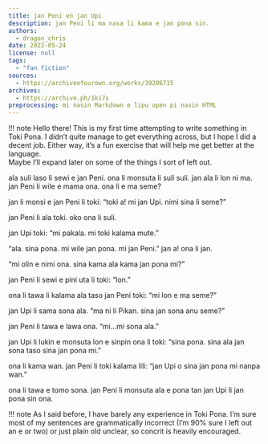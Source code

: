 ```yaml
---
title: jan Peni en jan Upi
description: jan Peni li ma nasa li kama e jan pona sin.
authors:
  - dragon_chris
date: 2022-05-24
license: null
tags:
  - "fan fiction"
sources:
  - https://archiveofourown.org/works/39206715
archives:
  - https://archive.ph/1ki7x
preprocessing: mi nasin Markdown e lipu open pi nasin HTML
---
```


!!! note
Hello there! This is my first time attempting to write something in Toki Pona. I didn’t quite manage to get everything across, but I hope I did a decent job. Either way, it’s a fun exercise that will help me get better at the language.  
 Maybe I’ll expand later on some of the things I sort of left out.

ala suli laso li sewi e jan Peni. ona li monsuta li suli suli. jan ala li lon ni ma. jan Peni li wile e mama ona. ona li e ma seme?

jan li monsi e jan Peni li toki: “toki a! mi jan Upi. nimi sina li seme?”

jan Peni li ala toki. oko ona li suli.

jan Upi toki: “mi pakala. mi toki kalama mute.”

“ala. sina pona. mi wile jan pona. mi jan Peni.” jan a! ona li jan.

“mi olin e nimi ona. sina kama ala kama jan pona mi?”

jan Peni li sewi e pini uta li toki: “lon.”

ona li tawa li kalama ala taso jan Peni toki: “mi lon e ma seme?”

jan Upi li sama sona ala. “ma ni li Pikan. sina jan sona anu seme?”

jan Peni li tawa e lawa ona. “mi…mi sona ala.”

jan Upi li lukin e monsuta lon e sinpin ona li toki: “sina pona. sina ala jan sona taso sina jan pona mi.”

ona li kama wan. jan Peni li toki kalama lili: “jan Upi o sina jan pona mi nanpa wan.”

ona li tawa e tomo sona. jan Peni li monsuta ala e pona tan jan Upi li jan pona sin ona.

!!! note
As I said before, I have barely any experience in Toki Pona. I’m sure most of my sentences are grammatically incorrect (I’m 90% sure I left out an e or two) or just plain old unclear, so concrit is heavily encouraged.
